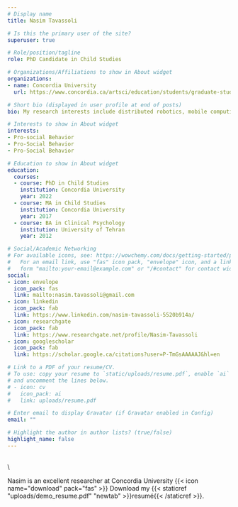 ```yaml
---
# Display name
title: Nasim Tavassoli

# Is this the primary user of the site?
superuser: true

# Role/position/tagline
role: PhD Candidate in Child Studies

# Organizations/Affiliations to show in About widget
organizations:
- name: Concordia University
  url: https://www.concordia.ca/artsci/education/students/graduate-students/profiles.html#tavassoli

# Short bio (displayed in user profile at end of posts)
bio: My research interests include distributed robotics, mobile computing and programmable matter.

# Interests to show in About widget
interests:
- Pro-social Behavior
- Pro-Social Behavior
- Pro-Social Behavior

# Education to show in About widget
education:
  courses:
  - course: PhD in Child Studies
    institution: Concordia University
    year: 2022
  - course: MA in Child Studies
    institution: Concordia University
    year: 2017
  - course: BA in Clinical Psychology
    institution: University of Tehran
    year: 2012

# Social/Academic Networking
# For available icons, see: https://wowchemy.com/docs/getting-started/page-builder/#icons
#   For an email link, use "fas" icon pack, "envelope" icon, and a link in the
#   form "mailto:your-email@example.com" or "/#contact" for contact widget.
social:
- icon: envelope
  icon_pack: fas
  link: mailto:nasim.tavassoli@gmail.com
- icon: linkedin
  icon_pack: fab
  link: https://www.linkedin.com/nasim-tavassoli-5520b914a/
- icon: researchgate
  icon_pack: fab
  link: https://www.researchgate.net/profile/Nasim-Tavassoli
- icon: googlescholar
  icon_pack: fab
  link: https://scholar.google.ca/citations?user=P-TmGsAAAAAJ&hl=en

# Link to a PDF of your resume/CV.
# To use: copy your resume to `static/uploads/resume.pdf`, enable `ai` icons in `params.toml`, 
# and uncomment the lines below.
# - icon: cv
#   icon_pack: ai
#   link: uploads/resume.pdf

# Enter email to display Gravatar (if Gravatar enabled in Config)
email: ""

# Highlight the author in author lists? (true/false)
highlight_name: false
---
```

&emsp;&emsp;&emsp;&emsp;&emsp;&emsp;&emsp;&emsp;&emsp;&emsp;&emsp;&emsp;&emsp;&emsp;&emsp;&emsp;&emsp;&emsp;&emsp;&emsp;&emsp;&emsp;&emsp;&emsp;&emsp;&emsp;&emsp;&emsp;&emsp;&emsp;&emsp;&emsp;
\
\

Nasim is an excellent researcher at Concordia University
{{< icon name="download" pack="fas" >}} Download my {{< staticref "uploads/demo_resume.pdf" "newtab" >}}resumé{{< /staticref >}}.
\
\
&emsp;



